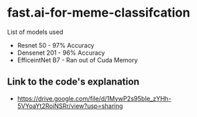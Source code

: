 # fast.ai-for-meme-classifcation
List of models used
* Resnet 50 - 97% Accuracy
* Densenet 201 - 96% Accuracy
* EfficeintNet B7 - Ran out of Cuda Memory

## Link to the code's explanation
* https://drive.google.com/file/d/1MywP2s95bIe_zYHh-5VYoaYt2RoiNSRr/view?usp=sharing
